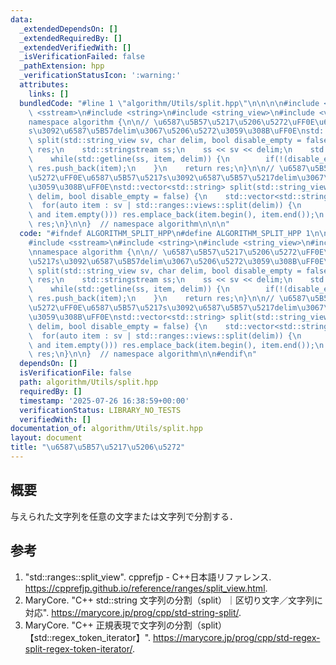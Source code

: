 ```yaml
---
data:
  _extendedDependsOn: []
  _extendedRequiredBy: []
  _extendedVerifiedWith: []
  _isVerificationFailed: false
  _pathExtension: hpp
  _verificationStatusIcon: ':warning:'
  attributes:
    links: []
  bundledCode: "#line 1 \"algorithm/Utils/split.hpp\"\n\n\n\n#include <ranges>\n#include\
    \ <sstream>\n#include <string>\n#include <string_view>\n#include <vector>\n\n\
    namespace algorithm {\n\n// \u6587\u5B57\u5217\u5206\u5272\uFF0E\u6587\u5B57\u5217\
    s\u3092\u6587\u5B57delim\u3067\u5206\u5272\u3059\u308B\uFF0E\nstd::vector<std::string>\
    \ split(std::string_view sv, char delim, bool disable_empty = false) {\n    std::vector<std::string>\
    \ res;\n    std::stringstream ss;\n    ss << sv << delim;\n    std::string item;\n\
    \    while(std::getline(ss, item, delim)) {\n        if(!(disable_empty and item.empty()))\
    \ res.push_back(item);\n    }\n    return res;\n}\n\n// \u6587\u5B57\u5217\u5206\
    \u5272\uFF0E\u6587\u5B57\u5217s\u3092\u6587\u5B57\u5217delim\u3067\u5206\u5272\
    \u3059\u308B\uFF0E\nstd::vector<std::string> split(std::string_view sv, std::string_view\
    \ delim, bool disable_empty = false) {\n    std::vector<std::string> res;\n  \
    \  for(auto item : sv | std::ranges::views::split(delim)) {\n        if(!(disable_empty\
    \ and item.empty())) res.emplace_back(item.begin(), item.end());\n    }\n    return\
    \ res;\n}\n\n}  // namespace algorithm\n\n\n"
  code: "#ifndef ALGORITHM_SPLIT_HPP\n#define ALGORITHM_SPLIT_HPP 1\n\n#include <ranges>\n\
    #include <sstream>\n#include <string>\n#include <string_view>\n#include <vector>\n\
    \nnamespace algorithm {\n\n// \u6587\u5B57\u5217\u5206\u5272\uFF0E\u6587\u5B57\
    \u5217s\u3092\u6587\u5B57delim\u3067\u5206\u5272\u3059\u308B\uFF0E\nstd::vector<std::string>\
    \ split(std::string_view sv, char delim, bool disable_empty = false) {\n    std::vector<std::string>\
    \ res;\n    std::stringstream ss;\n    ss << sv << delim;\n    std::string item;\n\
    \    while(std::getline(ss, item, delim)) {\n        if(!(disable_empty and item.empty()))\
    \ res.push_back(item);\n    }\n    return res;\n}\n\n// \u6587\u5B57\u5217\u5206\
    \u5272\uFF0E\u6587\u5B57\u5217s\u3092\u6587\u5B57\u5217delim\u3067\u5206\u5272\
    \u3059\u308B\uFF0E\nstd::vector<std::string> split(std::string_view sv, std::string_view\
    \ delim, bool disable_empty = false) {\n    std::vector<std::string> res;\n  \
    \  for(auto item : sv | std::ranges::views::split(delim)) {\n        if(!(disable_empty\
    \ and item.empty())) res.emplace_back(item.begin(), item.end());\n    }\n    return\
    \ res;\n}\n\n}  // namespace algorithm\n\n#endif\n"
  dependsOn: []
  isVerificationFile: false
  path: algorithm/Utils/split.hpp
  requiredBy: []
  timestamp: '2025-07-26 16:38:59+00:00'
  verificationStatus: LIBRARY_NO_TESTS
  verifiedWith: []
documentation_of: algorithm/Utils/split.hpp
layout: document
title: "\u6587\u5B57\u5217\u5206\u5272"
---
```



## 概要

与えられた文字列を任意の文字または文字列で分割する．


## 参考

1. "std::ranges::split_view". cpprefjp - C++日本語リファレンス. <https://cpprefjp.github.io/reference/ranges/split_view.html>.
1. MaryCore. "C++ std::string 文字列の分割（split）｜区切り文字／文字列に対応". <https://marycore.jp/prog/cpp/std-string-split/>.
1. MaryCore. "C++ 正規表現で文字列の分割（split）【std::regex_token_iterator】". <https://marycore.jp/prog/cpp/std-regex-split-regex-token-iterator/>.
